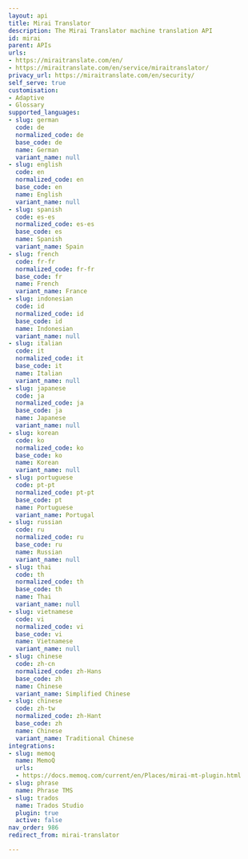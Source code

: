```yaml
---
layout: api
title: Mirai Translator
description: The Mirai Translator machine translation API
id: mirai
parent: APIs
urls:
- https://miraitranslate.com/en/
- https://miraitranslate.com/en/service/miraitranslator/
privacy_url: https://miraitranslate.com/en/security/
self_serve: true
customisation:
- Adaptive
- Glossary
supported_languages:
- slug: german
  code: de
  normalized_code: de
  base_code: de
  name: German
  variant_name: null
- slug: english
  code: en
  normalized_code: en
  base_code: en
  name: English
  variant_name: null
- slug: spanish
  code: es-es
  normalized_code: es-es
  base_code: es
  name: Spanish
  variant_name: Spain
- slug: french
  code: fr-fr
  normalized_code: fr-fr
  base_code: fr
  name: French
  variant_name: France
- slug: indonesian
  code: id
  normalized_code: id
  base_code: id
  name: Indonesian
  variant_name: null
- slug: italian
  code: it
  normalized_code: it
  base_code: it
  name: Italian
  variant_name: null
- slug: japanese
  code: ja
  normalized_code: ja
  base_code: ja
  name: Japanese
  variant_name: null
- slug: korean
  code: ko
  normalized_code: ko
  base_code: ko
  name: Korean
  variant_name: null
- slug: portuguese
  code: pt-pt
  normalized_code: pt-pt
  base_code: pt
  name: Portuguese
  variant_name: Portugal
- slug: russian
  code: ru
  normalized_code: ru
  base_code: ru
  name: Russian
  variant_name: null
- slug: thai
  code: th
  normalized_code: th
  base_code: th
  name: Thai
  variant_name: null
- slug: vietnamese
  code: vi
  normalized_code: vi
  base_code: vi
  name: Vietnamese
  variant_name: null
- slug: chinese
  code: zh-cn
  normalized_code: zh-Hans
  base_code: zh
  name: Chinese
  variant_name: Simplified Chinese
- slug: chinese
  code: zh-tw
  normalized_code: zh-Hant
  base_code: zh
  name: Chinese
  variant_name: Traditional Chinese
integrations:
- slug: memoq
  name: MemoQ
  urls:
  - https://docs.memoq.com/current/en/Places/mirai-mt-plugin.html
- slug: phrase
  name: Phrase TMS
- slug: trados
  name: Trados Studio
  plugin: true
  active: false
nav_order: 986
redirect_from: mirai-translator

---
```



